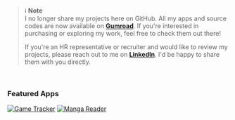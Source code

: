 > ℹ️ **Note**  
> I no longer share my projects here on GitHub. All my apps and source codes are now available on **[Gumroad](https://ruvsdev.gumroad.com)**. If you're interested in purchasing or exploring my work, feel free to check them out there!
> 
>If you're an HR representative or recruiter and would like to review my projects, please reach out to me on **[LinkedIn](https://linkedin.com/in/ruveydayilmaz)**. I'd be happy to share them with you directly.

<br/>

### Featured Apps
[![Game Tracker](https://github.com/user-attachments/assets/b28fc40c-f8d2-4241-97ef-a93711e415bd)](https://ruvsdev.gumroad.com/l/game-log-app)
[![Manga Reader](https://github.com/user-attachments/assets/aaacc18c-c896-49eb-bbb1-9d7d78b48cb9)](https://ruvsdev.gumroad.com/l/manga-reader-app)

